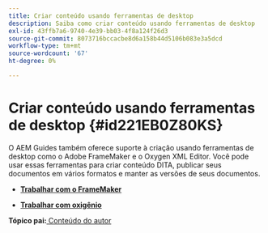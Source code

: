 ```yaml
---
title: Criar conteúdo usando ferramentas de desktop
description: Saiba como criar conteúdo usando ferramentas de desktop
exl-id: 43ffb7a6-9740-4e39-bb03-4f8a124f26d3
source-git-commit: 8073716bccacbe8d6a158b44d5106b083e3a5dcd
workflow-type: tm+mt
source-wordcount: '67'
ht-degree: 0%

---
```


# Criar conteúdo usando ferramentas de desktop {#id221EB0Z80KS}

O AEM Guides também oferece suporte à criação usando ferramentas de desktop como o Adobe FrameMaker e o Oxygen XML Editor. Você pode usar essas ferramentas para criar conteúdo DITA, publicar seus documentos em vários formatos e manter as versões de seus documentos.

- **[Trabalhar com o FrameMaker](author-desktop-framemaker.md)**

- **[Trabalhar com oxigênio](author-desktop-oxygen.md)**


**Tópico pai:**[ Conteúdo do autor](authoring-content.md)
